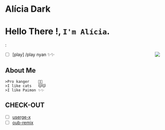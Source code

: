 # Alícia Dark
# Hello There !, `I'm Alícia`.  
:


<img align=right src='https://github.githubassets.com/images/mona-whisper.gif'/>

- [ ] [play] /play nyan :sparkles::sparkles:

## About Me 
```
>Pro kanger    🙁🙁
>I like cats   😽😽
>I like Paimon ✨✨
```



## CHECK-OUT

- [ ] [userge-x](https://github.com/code-rgb/Userge-X)
- [ ] [oub-remix](https://github.com/sahyam2019/oub-remix)
